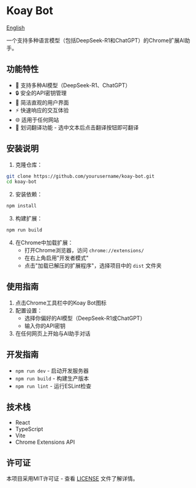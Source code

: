 # Koay Bot

[English](./README.md)

一个支持多种语言模型（包括DeepSeek-R1和ChatGPT）的Chrome扩展AI助手。

## 功能特性

- 🤖 支持多种AI模型（DeepSeek-R1、ChatGPT）
- 🔒 安全的API密钥管理
- 🎨 简洁直观的用户界面
- ⚡ 快速响应的交互体验
- 🌐 适用于任何网站
- 🔄 划词翻译功能 - 选中文本后点击翻译按钮即可翻译

## 安装说明

1. 克隆仓库：
```bash
git clone https://github.com/yourusername/koay-bot.git
cd koay-bot
```

2. 安装依赖：
```bash
npm install
```

3. 构建扩展：
```bash
npm run build
```

4. 在Chrome中加载扩展：
   - 打开Chrome浏览器，访问 `chrome://extensions/`
   - 在右上角启用"开发者模式"
   - 点击"加载已解压的扩展程序"，选择项目中的 `dist` 文件夹

## 使用指南

1. 点击Chrome工具栏中的Koay Bot图标
2. 配置设置：
   - 选择你偏好的AI模型（DeepSeek-R1或ChatGPT）
   - 输入你的API密钥
3. 在任何网页上开始与AI助手对话

## 开发指南

- `npm run dev` - 启动开发服务器
- `npm run build` - 构建生产版本
- `npm run lint` - 运行ESLint检查

## 技术栈

- React
- TypeScript
- Vite
- Chrome Extensions API

## 许可证

本项目采用MIT许可证 - 查看 [LICENSE](./LICENSE) 文件了解详情。